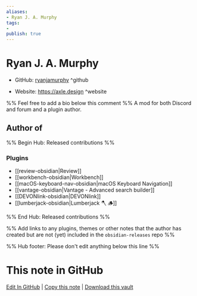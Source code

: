 ```yaml
---
aliases:
- Ryan J. A. Murphy
tags:
- 
publish: true
---
```


# Ryan J. A. Murphy

- GitHub: [ryanjamurphy](https://github.com/ryanjamurphy/) ^github
<!-- - Discord: `@` ^discord-->
- Website: <https://axle.design> ^website
<!-- - [[Publish sites|Publish site]]: ^publish-->

%% Feel free to add a bio below this comment %%
A mod for both Discord and forum and a plugin author.


## Author of

%% Begin Hub: Released contributions %%
### Plugins
- [[review-obsidian|Review]]
- [[workbench-obsidian|Workbench]]
- [[macOS-keyboard-nav-obsidian|macOS Keyboard Navigation]]
- [[vantage-obsidian|Vantage - Advanced search builder]]
- [[DEVONlink-obsidian|DEVONlink]]
- [[lumberjack-obsidian|Lumberjack 🪓 🪵]]

%% End Hub: Released contributions %%

%% Add links to any plugins, themes or other notes that the author has created but are not (yet) included in the `obsidian-releases` repo %%

<!--
### Unlisted plugins
-->

<!--
### Others
-->

<!--
## Sponsor this author

- [[GitHub sponsors]]: [Sponsor @ryanjamurphy on GitHub Sponsors](https://github.com/sponsors/ryanjamurphy) ^github-sponsor
- [[Buy me a coffee]]: ^buy-me-a-coffee
- [[PayPal]]: ^paypal
- [[Patreon]]: ^patreon

-->

<!--
## Follow this author
-->

<!-- - [[YouTube Channels|On YouTube]]: <https://> ^youtube-->
<!-- - Twitter: <https://> ^twitter-->
<!-- - ... -->

%% Hub footer: Please don't edit anything below this line %%

# This note in GitHub

<span class="git-footer">[Edit In GitHub](https://github.dev/obsidian-community/obsidian-hub/blob/main/01%20-%20Community/People/ryanjamurphy.md "git-hub-edit-note") | [Copy this note](https://raw.githubusercontent.com/obsidian-community/obsidian-hub/main/01%20-%20Community/People/ryanjamurphy.md "git-hub-copy-note") | [Download this vault](https://github.com/obsidian-community/obsidian-hub/archive/refs/heads/main.zip "git-hub-download-vault") </span>
